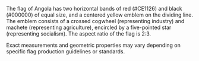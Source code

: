 The flag of Angola has two horizontal bands of red (#CE1126) and black (#000000) of equal size, and a centered yellow emblem on the dividing line. The emblem consists of a crossed cogwheel (representing industry) and machete (representing agriculture), encircled by a five-pointed star (representing socialism). The aspect ratio of the flag is 2:3.

Exact measurements and geometric properties may vary depending on specific flag production guidelines or standards.